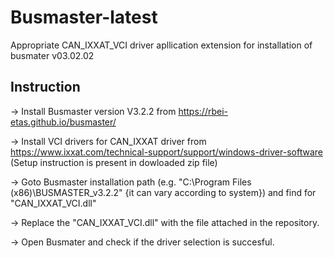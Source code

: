 # Busmaster-latest
Appropriate CAN_IXXAT_VCI driver apllication extension for installation of busmater v03.02.02


## Instruction
-> Install Busmaster version V3.2.2 from https://rbei-etas.github.io/busmaster/

-> Install VCI drivers for CAN_IXXAT driver from https://www.ixxat.com/technical-support/support/windows-driver-software (Setup instruction is present in dowloaded zip file)

-> Goto Busmaster installation path (e.g. "C:\Program Files (x86)\BUSMASTER_v3.2.2" {it can vary according to system}) and find for "CAN_IXXAT_VCI.dll"

-> Replace the "CAN_IXXAT_VCI.dll" with the file attached in the repository.

-> Open Busmater and check if the driver selection is succesful.


